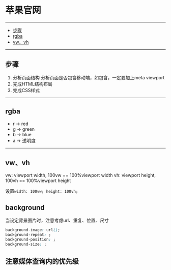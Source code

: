 # 苹果官网

---

<!-- @import "[TOC]" {cmd="toc" depthFrom=2 depthTo=6 orderedList=false} -->

<!-- code_chunk_output -->

- [步骤](#步骤)
- [rgba](#rgba)
- [vw、vh](#vw-vh)

<!-- /code_chunk_output -->

---

## 步骤

1. 分析页面结构
  分析页面是否包含移动端，如包含，一定要加上meta viewport
1. 完成HTML结构布局
1. 完成CSS样式

---

## rgba

- r -> red
- g -> green
- b -> blue
- a -> 透明度

---

## vw、vh

vw: viewport width, 100vw == 100%viewport width
vh: viewport height, 100vh == 100%viewport height

设置`width: 100vw; height: 100vh;`

## background

当设定背景图片时，注意考虑url、重复、位置、尺寸

```css
background-image: url();
background-repeat: ;
background-position: ;
background-size: ;
```

## 注意媒体查询内的优先级
